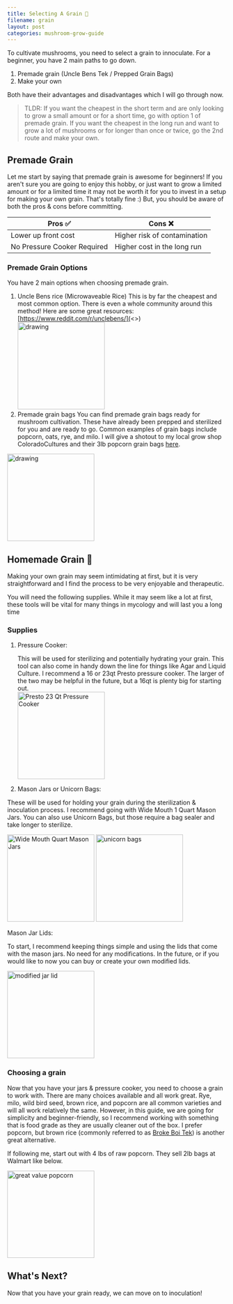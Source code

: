 ```yaml
---
title: Selecting A Grain 🌽
filename: grain
layout: post
categories: mushroom-grow-guide
---
```

To cultivate mushrooms, you need to select a grain to innoculate.  For a beginner, you have 2 main paths to go down.

1. Premade grain (Uncle Bens Tek / Prepped Grain Bags)
2. Make your own

Both have their advantages and disadvantages which I will go through now.

> TLDR: If you want the cheapest in the short term and are only looking to grow a small amount or for a short time, go with option 1 of premade grain.  If you want the cheapest in the long run and want to grow a lot of mushrooms or for longer than once or twice, go the 2nd route and make your own.

## Premade Grain

Let me start by saying that premade grain is awesome for beginners!  If you aren't sure you are going to enjoy this hobby, or just want to grow a limited amount or for a limited time it may not be worth it for you to invest in a setup for making your own grain.  That's totally fine :)  But, you should be aware of both the pros & cons before committing.

| Pros ✅                      | Cons ❌                       |
| --------------------------- | ---------------------------- |
| Lower up front cost         | Higher risk of contamination |
| No Pressure Cooker Required | Higher cost in the long run  |

### Premade Grain Options

You have 2 main options when choosing premade grain.

1. Uncle Bens rice (Microwaveable Rice)
   This is by far the cheapest and most common option.  There is even a whole community around this method!  Here are some great resources:
   [https://www.reddit.com/r/unclebens/](<>)<img src="/assets/images/uncle-bens-brown-rice.jpeg" alt="drawing" width="200"/>
2. Premade grain bags
   You can find premade grain bags ready for mushroom cultivation.  These have already been prepped and sterilized for you and are ready to go.  Common examples of grain bags include popcorn, oats, rye, and milo.  I will give a shotout to my local grow shop ColoradoCultures and their 3lb popcorn grain bags [here](https://www.coloradoculturesllc.com/product-page/3lb-organic-sterilized-human-grade-popcorn-grain-spawn).

<img src="/assets/images/cocultures-popcorn-bag.png" alt="drawing" width="200"/>

## Homemade Grain 🌟

Making your own grain may seem intimidating at first, but it is very straightforward and I find the process to be very enjoyable and therapeutic.

You will need the following supplies.  While it may seem like a lot at first, these tools will be vital for many things in mycology and will last you a long time

### Supplies

1. Pressure Cooker:

      This will be used for sterilizing and potentially hydrating your grain.  This tool can also come in handy down the line for things like Agar and Liquid Culture.
      I recommend a 16 or 23qt Presto pressure cooker.  The larger of the two may be helpful in the future, but a 16qt is plenty big for starting out.\
   <img src="/assets/images/presto-pressure-cooker-23qt.jpeg" alt="Presto 23 Qt Pressure Cooker" width="200"/>
2. Mason Jars or Unicorn Bags:

These will be used for holding your grain during the sterilization & inoculation process.  I recommend going with Wide Mouth 1 Quart Mason Jars.  You can also use Unicorn Bags, but those require a bag sealer and take longer to sterilize.

<img src="/assets/images/wide-mouth-jars.jpeg" alt="Wide Mouth Quart Mason Jars" width="200"/>  <img src="/assets/images/unicorn-bags.jpg" alt="unicorn bags" width="200"/>

Mason Jar Lids:

To start, I recommend keeping things simple and using the lids that come with the mason jars. No need for any modifications.  In the future, or if you would like to now you can buy or create your own modified lids.

<img src="/assets/images/modified-jar-lid.png" alt="modified jar lid" width="200"/>

### Choosing a grain

Now that you have your jars & pressure cooker, you need to choose a grain to work with. There are many choices available and all work great. Rye, milo, wild bird seed, brown rice, and popcorn are all common varieties and will all work relatively the same.  However, in this guide, we are going for simplicity and beginner-friendly, so I recommend working with something that is food grade as they are usually cleaner out of the box.  I prefer popcorn, but brown rice (commonly referred to as [Broke Boi Tek](https://www.reddit.com/r/shrooms/comments/8e7g6n/how_to_grow_bulk_without_a_pc_or_brf_cakes_broke/)) is another great alternative.

If following me, start out with 4 lbs of raw popcorn.  They sell 2lb bags at Walmart like below.

<img src="/assets/images/gv-popcorn.jpeg" alt="great value popcorn" width="200"/> 

## What's Next?

Now that you have your grain ready, we can move on to inoculation!
